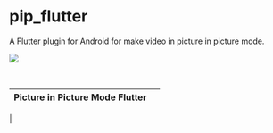 # pip_flutter

A Flutter plugin for Android for make video in picture in picture mode.

![](https://github.com/kesmitopiwala/pip_flutter/blob/master/assets/pictureinpicturevideo.gif)

<br>

| Picture in Picture Mode Flutter                                                                                     |                                                                                                       |
| -------------------------------------------------------------------------------------------------- | ----------------------------------------------------------------------------------------------------- |
|
<br>

<br>

